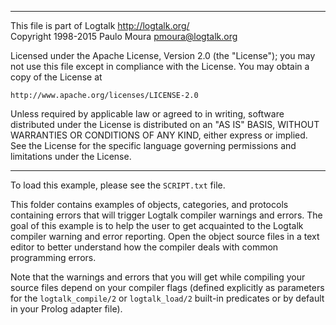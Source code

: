 ________________________________________________________________________

This file is part of Logtalk <http://logtalk.org/>  
Copyright 1998-2015 Paulo Moura <pmoura@logtalk.org>

Licensed under the Apache License, Version 2.0 (the "License");
you may not use this file except in compliance with the License.
You may obtain a copy of the License at

    http://www.apache.org/licenses/LICENSE-2.0

Unless required by applicable law or agreed to in writing, software
distributed under the License is distributed on an "AS IS" BASIS,
WITHOUT WARRANTIES OR CONDITIONS OF ANY KIND, either express or implied.
See the License for the specific language governing permissions and
limitations under the License.
________________________________________________________________________


To load this example, please see the `SCRIPT.txt` file.

This folder contains examples of objects, categories, and protocols 
containing errors that will trigger Logtalk compiler warnings and 
errors. The goal of this example is to help the user to get acquainted 
to the Logtalk compiler warning and error reporting. Open the object 
source files in a text editor to better understand how the compiler 
deals with common programming errors.

Note that the warnings and errors that you will get while compiling 
your source files depend on your compiler flags (defined explicitly 
as parameters for the `logtalk_compile/2` or `logtalk_load/2` built-in 
predicates or by default in your Prolog adapter file).
